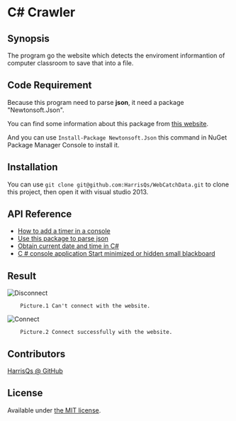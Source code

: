 # C# Crawler

## Synopsis

The program go the website which detects the enviroment informantion of computer classroom to save that into a file.

## Code Requirement

Because this program need to parse **json**, it need a package "Newtonsoft.Json".

You can find some information about this package from [this website](http://www.newtonsoft.com/json).

And you can use `Install-Package Newtonsoft.Json` this command in NuGet Package Manager Console to install it.

## Installation

You can use `git clone git@github.com:HarrisQs/WebCatchData.git` to clone this project, then open it with visual studio 2013.

## API Reference

* [How to add a timer in a console](https://msdn.microsoft.com/zh-tw/library/system.timers.timer.elapsed(v=vs.110).aspx)
* [Use this package to parse json](http://www.newtonsoft.com/json)
* [Obtain current date and time in C#](http://swaywang.blogspot.tw/2012/10/cdatetime-format-string.html)
* [C # console application Start minimized or hidden small blackboard](http://www.cnblogs.com/pccai/archive/2011/03/08/1977692.html)

## Result

![Disconnect](https://github.com/HarrisQs/WebCatchData/blob/master/Picture/Disconnect.PNG)
		
		Picture.1 Can't connect with the website.

![Connect](https://github.com/HarrisQs/WebCatchData/blob/master/Picture/Connect.PNG)

		Picture.2 Connect successfully with the website.

## Contributors

[HarrisQs @ GitHub ](https://github.com/HarrisQs)

## License

Available under [the MIT license](https://mths.be/mit).

